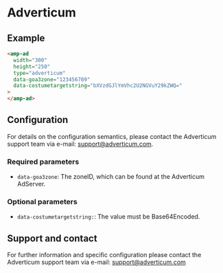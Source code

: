 <!---
Copyright 2016 The AMP HTML Authors. All Rights Reserved.

Licensed under the Apache License, Version 2.0 (the "License");
you may not use this file except in compliance with the License.
You may obtain a copy of the License at

      http://www.apache.org/licenses/LICENSE-2.0

Unless required by applicable law or agreed to in writing, software
distributed under the License is distributed on an "AS-IS" BASIS,
WITHOUT WARRANTIES OR CONDITIONS OF ANY KIND, either express or implied.
See the License for the specific language governing permissions and
limitations under the License.
-->

# Adverticum

## Example

```html
<amp-ad
  width="300"
  height="250"
  type="adverticum"
  data-goa3zone="123456789"
  data-costumetargetstring="bXVzdGJlYmVhc2U2NGVuY29kZWQ="
>
</amp-ad>
```

## Configuration

For details on the configuration semantics, please contact the Adverticum
support team via e-mail: support@adverticum.com.

### Required parameters

- `data-goa3zone`: The zoneID, which can be found at the Adverticum AdServer.

### Optional parameters

- `data-costumetargetstring:`: The value must be Base64Encoded.

## Support and contact

For further information and specific configuration please contact the Adverticum
support team via e-mail: support@adverticum.com
